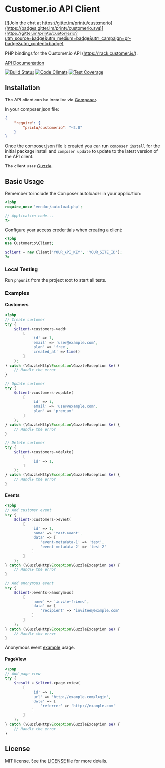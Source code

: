 # Customer.io API Client

[![Join the chat at https://gitter.im/printu/customerio](https://badges.gitter.im/printu/customerio.svg)](https://gitter.im/printu/customerio?utm_source=badge&utm_medium=badge&utm_campaign=pr-badge&utm_content=badge)

PHP bindings for the Customer.io API (https://track.customer.io/).

[API Documentation](http://customer.io/docs/api/rest.html)

[![Build Status](https://travis-ci.org/printu/customerio.svg?branch=master)](https://travis-ci.org/printu/customerio)
[![Code Climate](https://codeclimate.com/github/printu/customerio/badges/gpa.svg)](https://codeclimate.com/github/printu/customerio)
[![Test Coverage](https://codeclimate.com/github/printu/customerio/badges/coverage.svg)](https://codeclimate.com/github/printu/customerio/coverage)

## Installation

The API client can be installed via [Composer](https://github.com/composer/composer).

In your composer.json file:

```json
{
    "require": {
        "printu/customerio": "~2.0"
    }
}
```

Once the composer.json file is created you can run `composer install` for the initial package install and `composer update` to update to the latest version of the API client.

The client uses [Guzzle](http://docs.guzzlephp.org/en/stable/).

## Basic Usage

Remember to include the Composer autoloader in your application:

```php
<?php
require_once 'vendor/autoload.php';

// Application code...
?>
```

Configure your access credentials when creating a client:

```php
<?php
use Customerio\Client;

$client = new Client('YOUR_API_KEY', 'YOUR_SITE_ID');
?>
```

### Local Testing

Run `phpunit` from the project root to start all tests.

### Examples

#### Customers

```php
<?php
// Create customer
try {
    $client->customers->add(
        [
            'id' => 1,
            'email' => 'user@example.com',
            'plan' => 'free',
            'created_at' => time()
        ]
    );
} catch (\GuzzleHttp\Exception\GuzzleException $e) {
    // Handle the error
}

// Update customer
try {
    $client->customers->update(
        [
            'id' => 1,
            'email' => 'user@example.com',
            'plan' => 'premium'
        ]
    );
} catch (\GuzzleHttp\Exception\GuzzleException $e) {
    // Handle the error   
}

// Delete customer
try {
    $client->customers->delete(
        [
            'id' => 1,
        ]
    );
} catch (\GuzzleHttp\Exception\GuzzleException $e) {
    // Handle the error   
}
```

#### Events

```php
<?php
// Add customer event
try {
    $client->customers->event(
        [
            'id' => 1,
            'name' => 'test-event',
            'data' => [
                'event-metadata-1' => 'test',
                'event-metadata-2' => 'test-2'
            ]
        ]
    );
} catch (\GuzzleHttp\Exception\GuzzleException $e) {
    // Handle the error
}

// Add anonymous event
try {
    $client->events->anonymous(
        [
            'name' => 'invite-friend',
            'data' => [
                'recipient' => 'invitee@example.com'
            ]
        ]
    );
} catch (\GuzzleHttp\Exception\GuzzleException $e) {
    // Handle the error
}
```

Anonymous event [example](http://customer.io/docs/invitation-emails.html) usage.

#### PageView

```php
<?php
// Add page view
try {
    $result = $client->page->view(
        [
            'id' => 1,
            'url' => 'http://example.com/login',
            'data' => [
                'referrer' => 'http://example.com'
            ]
        ]
    );
} catch (\GuzzleHttp\Exception\GuzzleException $e) {
    // Handle the error
}
```

## License

MIT license. See the [LICENSE](LICENSE) file for more details.